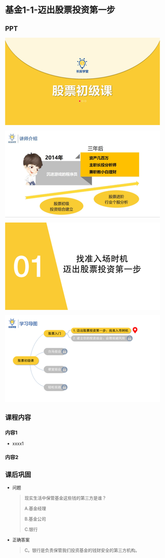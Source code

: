 # 基金1-1-迈出股票投资第一步

## PPT

![课程ppt](assets/1-1-1.jpeg)

![课程ppt](assets/1-1-2.jpeg)

![课程ppt](assets/1-1-3.jpeg)

![课程ppt](assets/1-1-4.jpeg)

## 课程内容

### 内容1

- xxxx1

  > 

### 内容2

## 课后巩固

- 问题

  > 现实生活中保管基金这些钱的第三方是谁？
  >
  > A.基金经理
  >
  > B.基金公司
  >
  > C.银行

- 正确答案

  > C。银行是负责保管我们投资基金的钱财安全的第三方机构。